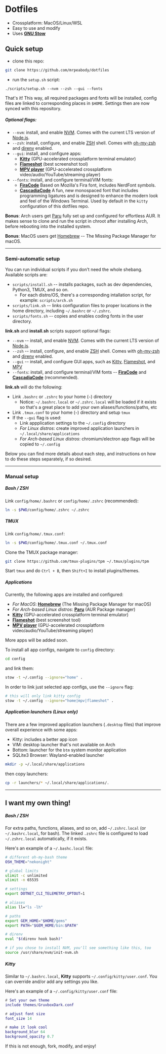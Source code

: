 # Dotfiles

- Crossplatform: MacOS/Linux/WSL
- Easy to use and modify
- Uses [**GNU Stow**](https://www.gnu.org/software/stow/)

## Quick setup

- clone this repo:

```bash
git clone https://github.com/mrpeabody/dotfiles
```

- run the `setup.sh` script:

```
./scripts/setup.sh --nvm --zsh --gui --fonts
```

That's it! This way, all required packages and fonts will be installed, config files are linked
to corresponding places in `$HOME`. Settings then are now synced with this repository.

##### Optional flags:

- `--nvm`: install, and enable [NVM](https://github.com/nvm-sh/nvm?tab=readme-ov-file#intro). 
  Comes with the current LTS version of [Node.js](https://nodejs.org/en/).
- `--zsh`: install, configure, and enable [ZSH](https://en.wikipedia.org/wiki/Z_shell) shell. 
  Comes with [oh-my-zsh](https://ohmyz.sh/) and [direnv](https://direnv.net/) enabled.
- `--gui`: install, and configure apps: 
  - [**Kitty**](https://sw.kovidgoyal.net/kitty/) (GPU-accelerated crossplatform terminal emulator)
  - [**Flameshot**](https://flameshot.org/) (best screenshot tool)
  - [**MPV player**](https://mpv.io/) (GPU-accelerated crossplatform video/audio/YouTube/streaming player)
- `--fonts`: install, and configure terminal/VIM fonts: 
  - [**FiraCode**](https://www.programmingfonts.org/#firacode) Based on Mozilla's Fira font, includes NerdFont symbols.
  - [**CascadiaCode**](https://www.programmingfonts.org/#cascadia-code) A fun, new monospaced font that includes
    programming ligatures and is designed to enhance the modern look and feel of the Windows Terminal.
    Used by default in the `kitty` configuration of this dotfiles repo.


**Bonus**: Arch users get [Paru](https://github.com/Morganamilo/paru) fully set up and configured for effortless AUR. 
It makes sense to clone and run the script in chroot after installing Arch, before rebooting into the installed system.

**Bonus**: MacOS users get [Homebrew](https://brew.sh/) -- The Missing Package Manager for macOS.


---
### Semi-automatic setup

You can run individual scripts if you don't need the whole shebang. Available scripts are:

- `scripts/install.sh` -- installs packages, such as dev dependencies, Python3, TMUX, and so on.
  - For each distro/OS, there's a corresponding intallation script, for example: `scripts/arch.sh`
- `scripts/link.sh` -- links configuration files to proper locations in the home directory, including `~/.bashrc` or `~/.zshrc`.
- `scripts/fonts.sh` -- copies and enables coding fonts in the user directory.

**link\.sh** and **install\.sh** scripts support optional flags:

- `--nvm` -- install, and enable [NVM](https://github.com/nvm-sh/nvm?tab=readme-ov-file#intro). 
  Comes with the current LTS version of [Node.js](https://nodejs.org/en/).
- `--zsh` -- install, configure, and enable [ZSH](https://en.wikipedia.org/wiki/Z_shell) shell. 
  Comes with [oh-my-zsh](https://ohmyz.sh/) and [direnv](https://direnv.net/) enabled.
- `--gui` -- install, and configure GUI apps, such as [Kitty](https://sw.kovidgoyal.net/kitty/),
  [Flameshot](https://flameshot.org/), and [MPV](https://mpv.io/)
- `--fonts`: install, and configure terminal/VIM fonts -- [**FiraCode**](https://www.programmingfonts.org/#firacode) and
  [**CascadiaCode**](https://www.programmingfonts.org/#cascadia-code) (recommended).

**link\.sh** will do the following:

- Link `.bashrc` or `.zshrc` to your home (`~`) directory
  - Notice: `~/.bashrc.local` or `~/.zshrc.local` will be loaded if it exists so that's a great place
    to add your own aliases/functions/paths, etc
- Link `.tmux.conf` to your home (`~`) directory and setup `tmux`
- If the `--gui` flag is used:
  - Link appplication settings to the `~/.config` directory
  - *For Linux distros*: create improved application launchers in `~/.local/share/applications`
  - *For Arch-based Linux distros*: chromium/electron app flags will be copied to `~/.config`

Below you can find more details about each step, and instructions on how to do these steps separately,
if so desired.


---
### Manual setup

##### Bash / ZSH

Link `config/home/.bashrc` or `config/home/.zshrc` (recommended):

```bash
ln -s $PWD/config/home/.zshrc ~/.zshrc
```


##### TMUX

Link `config/home/.tmux.conf`:

```bash
ln -s $PWD/config/home/.tmux.conf ~/.tmux.conf
```

Clone the TMUX package manager:

```bash
git clone https://github.com/tmux-plugins/tpm ~/.tmux/plugins/tpm
```

Start `tmux` and do `Ctrl + B`, then `Shift+I` to install plugins/themes.


##### Applications

Currently, the following apps are installed and configured:

- *For MacOS*: [**Homebrew**](https://brew.sh/) (The Missing Package Manager for macOS)
- *For Arch-based Linux distros*: [**Paru**](https://github.com/Morganamilo/paru) (AUR Package manager)
- [**Kitty**](https://sw.kovidgoyal.net/kitty/) (GPU-accelerated crossplatform terminal emulator)
- [**Flameshot**](https://flameshot.org/) (best screenshot tool)
- [**MPV player**](https://mpv.io/) (GPU-accelerated crossplatform video/audio/YouTube/streaming player)

More apps will be added soon.

To install all app configs, navigate to `config` directory:

```bash
cd config
```

and link them:

```bash
stow -t ~/.config --ignore="home" .
```

In order to link just selected app configs, use the `--ignore` flag:

```bash
# this will only link kitty config
stow -t ~/.config --ignore="home|mpv|flameshot" .
```


##### Application launchers (Linux only)

There are a few improved application launchers (`.desktop` files) that improve overall experience with some apps:

- Kitty: includes a better app icon
- VIM: desktop launcher that's not available on Arch
- Bottom: launcher for the `btm` system monitor application
- SQLite3 Browser: Wayland-enabled launcher

```bash
mkdir -p ~/.local/share/applications
```

then copy launchers:

```bash
cp -r launchers/* ~/.local/share/applications/.
```
---

## I want my own thing!


##### Bash / ZSH

For extra paths, functions, aliases, and so on, add `~/.zshrc.local` (or `~/.bashrc.local`, for bash). 
The linked `.zshrc` file is configured to load `~/.zshrc.local` automatically, if it exists.

Here's an example of a `~/.bashc.local` file:

```bash
# different oh-my-bash theme
OSH_THEME="nekonight"

# global limits
ulimit -c unlimited
ulimit -n 65535

# settings
export DOTNET_CLI_TELEMETRY_OPTOUT=1

# aliases
alias ll="ls -lh"

# paths
export GEM_HOME="$HOME/gems"
export PATH="$GEM_HOME/bin:$PATH"

# direnv
eval "$(direnv hook bash)"

# if you chose to install NVM, you'll see something like this, too
source /usr/share/nvm/init-nvm.sh
```

##### Kitty

Similar to `~/.bashrc.local`, **Kitty** supports `~/.config/kitty/user.conf`. You can override and/or add any
settings you like. 

Here's an example of a `~/.config/kitty/user.conf` file:

```lua
# Set your own theme
include themes/GruvboxDark.conf

# adjust font size
font_size 14

# make it look cool
background_blur 64
background_opacity 0.7
```

If this is not enough, fork, modify, and enjoy!
